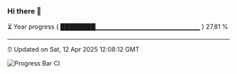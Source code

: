 ### Hi there 👋

⏳ Year progress { ████████▁▁▁▁▁▁▁▁▁▁▁▁▁▁▁▁▁▁▁▁▁▁ } 27.81 %

---

⏰ Updated on Sat, 12 Apr 2025 12:08:12 GMT

![Progress Bar CI](https://github.com/liununu/liununu/workflows/Progress%20Bar%20CI/badge.svg)
